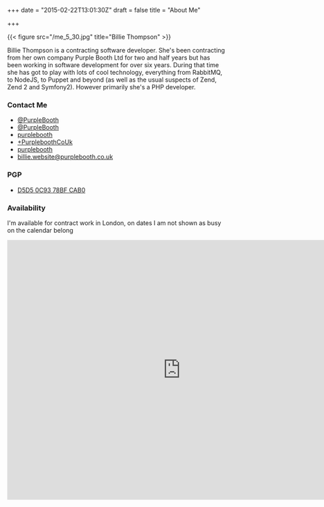 +++
date = "2015-02-22T13:01:30Z"
draft = false
title = "About Me"

+++

{{< figure src="/me_5_30.jpg" title="Billie Thompson" >}}

Billie Thompson is a contracting software developer. She's been contracting from her own company Purple Booth Ltd for two and half years but has been working in software development for over six years. During that time she has got to play with lots of cool technology, everything from RabbitMQ, to NodeJS, to Puppet and beyond (as well as the usual suspects of Zend, Zend 2 and Symfony2). However primarily she's a PHP developer.

### Contact Me

* [**<i class="fa fa-twitter-square"></i>** @PurpleBooth](https://twitter.com/purplebooth)
* [**<i class="fa fa-adn"></i>** @PurpleBooth](https://alpha.app.net/purplebooth)
* [**<i class="fa fa-linkedin-square"></i>** purplebooth](https://uk.linkedin.com/in/purplebooth)
* [**<i class="fa fa-google-plus-square"></i>** +PurpleboothCoUk](https://www.google.com/+PurpleboothCoUk)
* [**<i class="fa fa-github-square"></i>** purplebooth](https://github.com/purplebooth)
* <a href='mail&#116;o&#58;bil%6Ci&#37;6&#53;&#46;&#119;ebsi%74&#101;&#64;%70&#37;75&#114;pleb&#37;&#54;F%&#54;Fth%2Eco&#46;uk'><strong><i class="fa fa-envelope-o"></i></strong> b&#105;ll&#105;e&#46;website&#64;purp&#108;ebooth&#46;co&#46;uk</a>

### PGP

* [**<i class="fa fa-key"></i>** D5D5 0C93 78BF CAB0](https://keybase.io/billie)

### Availability

I'm available for contract work in London, on dates I am not shown as busy on the calendar belong

<iframe src="https://www.google.com/calendar/embed?src=billiecodes.com_492s7u2ren6difuqhsrc0p9en4%40group.calendar.google.com&ctz=Europe/London" style="border: 0" width="800" height="600" frameborder="0" scrolling="no"></iframe>
